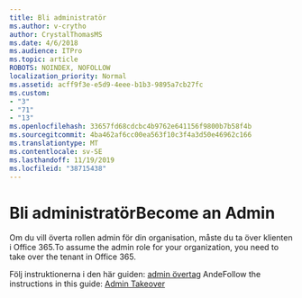 ```yaml
---
title: Bli administratör
ms.author: v-crytho
author: CrystalThomasMS
ms.date: 4/6/2018
ms.audience: ITPro
ms.topic: article
ROBOTS: NOINDEX, NOFOLLOW
localization_priority: Normal
ms.assetid: acff9f3e-e5d9-4eee-b1b3-9895a7cb27fc
ms.custom:
- "3"
- "71"
- "13"
ms.openlocfilehash: 33657fd68cdcbc4b9762e641156f9800b7b58f4b
ms.sourcegitcommit: 4ba462af6cc00ea563f10c3f4a3d50e46962c166
ms.translationtype: MT
ms.contentlocale: sv-SE
ms.lasthandoff: 11/19/2019
ms.locfileid: "38715438"
---
```

# <a name="become-an-admin"></a><span data-ttu-id="bedb3-102">Bli administratör</span><span class="sxs-lookup"><span data-stu-id="bedb3-102">Become an Admin</span></span>

<span data-ttu-id="bedb3-103">Om du vill överta rollen admin för din organisation, måste du ta över klienten i Office 365.</span><span class="sxs-lookup"><span data-stu-id="bedb3-103">To assume the admin role for your organization, you need to take over the tenant in Office 365.</span></span>
  
<span data-ttu-id="bedb3-104">Följ instruktionerna i den här guiden: [admin övertag](https://docs.microsoft.com/azure/active-directory/users-groups-roles/domains-admin-takeover) Ande</span><span class="sxs-lookup"><span data-stu-id="bedb3-104">Follow the instructions in this guide: [Admin Takeover](https://docs.microsoft.com/azure/active-directory/users-groups-roles/domains-admin-takeover)</span></span>